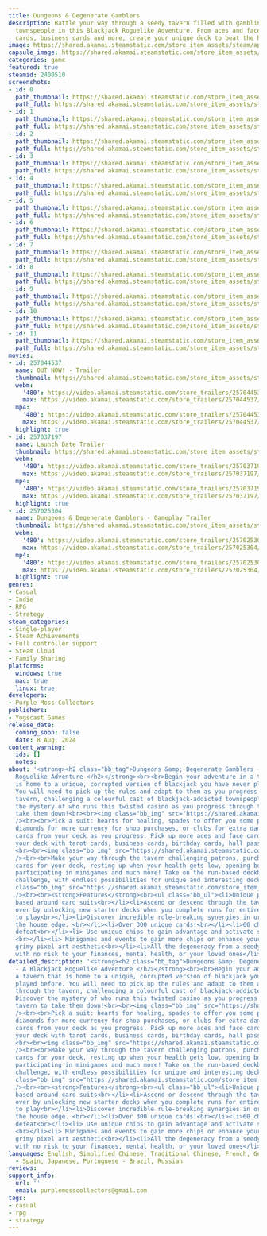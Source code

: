 ```yaml
---
title: Dungeons & Degenerate Gamblers
description: Battle your way through a seedy tavern filled with gambling addicted
  townspeople in this Blackjack Roguelike Adventure. From aces and face cards to tarot
  cards, business cards and more, create your unique deck to beat the house.
image: https://shared.akamai.steamstatic.com/store_item_assets/steam/apps/2400510/header.jpg?t=1732795561
capsule_image: https://shared.akamai.steamstatic.com/store_item_assets/steam/apps/2400510/capsule_231x87.jpg?t=1732795561
categories: game
featured: true
steamid: 2400510
screenshots:
- id: 0
  path_thumbnail: https://shared.akamai.steamstatic.com/store_item_assets/steam/apps/2400510/ss_000fd64f92c7c52c50902cdc81446466133b81a8.600x338.jpg?t=1732795561
  path_full: https://shared.akamai.steamstatic.com/store_item_assets/steam/apps/2400510/ss_000fd64f92c7c52c50902cdc81446466133b81a8.1920x1080.jpg?t=1732795561
- id: 1
  path_thumbnail: https://shared.akamai.steamstatic.com/store_item_assets/steam/apps/2400510/ss_3dd142c67133020713b056686adc6b27e57f0a69.600x338.jpg?t=1732795561
  path_full: https://shared.akamai.steamstatic.com/store_item_assets/steam/apps/2400510/ss_3dd142c67133020713b056686adc6b27e57f0a69.1920x1080.jpg?t=1732795561
- id: 2
  path_thumbnail: https://shared.akamai.steamstatic.com/store_item_assets/steam/apps/2400510/ss_361a9efebb5e055efc292c17e0a5f03e92c36d11.600x338.jpg?t=1732795561
  path_full: https://shared.akamai.steamstatic.com/store_item_assets/steam/apps/2400510/ss_361a9efebb5e055efc292c17e0a5f03e92c36d11.1920x1080.jpg?t=1732795561
- id: 3
  path_thumbnail: https://shared.akamai.steamstatic.com/store_item_assets/steam/apps/2400510/ss_883d016ee5c34277b4ff6089a3b11e4edd6a884e.600x338.jpg?t=1732795561
  path_full: https://shared.akamai.steamstatic.com/store_item_assets/steam/apps/2400510/ss_883d016ee5c34277b4ff6089a3b11e4edd6a884e.1920x1080.jpg?t=1732795561
- id: 4
  path_thumbnail: https://shared.akamai.steamstatic.com/store_item_assets/steam/apps/2400510/ss_69613299c2ea67a5c31345a349aea686cb86827d.600x338.jpg?t=1732795561
  path_full: https://shared.akamai.steamstatic.com/store_item_assets/steam/apps/2400510/ss_69613299c2ea67a5c31345a349aea686cb86827d.1920x1080.jpg?t=1732795561
- id: 5
  path_thumbnail: https://shared.akamai.steamstatic.com/store_item_assets/steam/apps/2400510/ss_3342e43db410dc3c6479a322dd9fa5c8d7c8150c.600x338.jpg?t=1732795561
  path_full: https://shared.akamai.steamstatic.com/store_item_assets/steam/apps/2400510/ss_3342e43db410dc3c6479a322dd9fa5c8d7c8150c.1920x1080.jpg?t=1732795561
- id: 6
  path_thumbnail: https://shared.akamai.steamstatic.com/store_item_assets/steam/apps/2400510/ss_373827385700809759e44e98f48a15ab8108ddf2.600x338.jpg?t=1732795561
  path_full: https://shared.akamai.steamstatic.com/store_item_assets/steam/apps/2400510/ss_373827385700809759e44e98f48a15ab8108ddf2.1920x1080.jpg?t=1732795561
- id: 7
  path_thumbnail: https://shared.akamai.steamstatic.com/store_item_assets/steam/apps/2400510/ss_05f31c7971ed088d84cf7b8694181f8dade215ba.600x338.jpg?t=1732795561
  path_full: https://shared.akamai.steamstatic.com/store_item_assets/steam/apps/2400510/ss_05f31c7971ed088d84cf7b8694181f8dade215ba.1920x1080.jpg?t=1732795561
- id: 8
  path_thumbnail: https://shared.akamai.steamstatic.com/store_item_assets/steam/apps/2400510/ss_d96770e3e8b68a7bc4c60de8eef3714c50f5b182.600x338.jpg?t=1732795561
  path_full: https://shared.akamai.steamstatic.com/store_item_assets/steam/apps/2400510/ss_d96770e3e8b68a7bc4c60de8eef3714c50f5b182.1920x1080.jpg?t=1732795561
- id: 9
  path_thumbnail: https://shared.akamai.steamstatic.com/store_item_assets/steam/apps/2400510/ss_16edd7a9d932fc9f45eca3cbbf2b1509064c5f0e.600x338.jpg?t=1732795561
  path_full: https://shared.akamai.steamstatic.com/store_item_assets/steam/apps/2400510/ss_16edd7a9d932fc9f45eca3cbbf2b1509064c5f0e.1920x1080.jpg?t=1732795561
- id: 10
  path_thumbnail: https://shared.akamai.steamstatic.com/store_item_assets/steam/apps/2400510/ss_428865bf3d168bc47d7ee6a5f48a0a8bc37652f1.600x338.jpg?t=1732795561
  path_full: https://shared.akamai.steamstatic.com/store_item_assets/steam/apps/2400510/ss_428865bf3d168bc47d7ee6a5f48a0a8bc37652f1.1920x1080.jpg?t=1732795561
- id: 11
  path_thumbnail: https://shared.akamai.steamstatic.com/store_item_assets/steam/apps/2400510/ss_1787ef6719344eb1cc6f2c0f5dab7c25d01c9a67.600x338.jpg?t=1732795561
  path_full: https://shared.akamai.steamstatic.com/store_item_assets/steam/apps/2400510/ss_1787ef6719344eb1cc6f2c0f5dab7c25d01c9a67.1920x1080.jpg?t=1732795561
movies:
- id: 257044537
  name: OUT NOW! - Trailer
  thumbnail: https://shared.akamai.steamstatic.com/store_item_assets/steam/apps/257044537/movie.293x165.jpg?t=1728468712
  webm:
    '480': https://video.akamai.steamstatic.com/store_trailers/257044537/movie480_vp9.webm?t=1728468712
    max: https://video.akamai.steamstatic.com/store_trailers/257044537/movie_max_vp9.webm?t=1728468712
  mp4:
    '480': https://video.akamai.steamstatic.com/store_trailers/257044537/movie480.mp4?t=1728468712
    max: https://video.akamai.steamstatic.com/store_trailers/257044537/movie_max.mp4?t=1728468712
  highlight: true
- id: 257037197
  name: Launch Date Trailer
  thumbnail: https://shared.akamai.steamstatic.com/store_item_assets/steam/apps/257037197/movie.293x165.jpg?t=1720731465
  webm:
    '480': https://video.akamai.steamstatic.com/store_trailers/257037197/movie480_vp9.webm?t=1720731465
    max: https://video.akamai.steamstatic.com/store_trailers/257037197/movie_max_vp9.webm?t=1720731465
  mp4:
    '480': https://video.akamai.steamstatic.com/store_trailers/257037197/movie480.mp4?t=1720731465
    max: https://video.akamai.steamstatic.com/store_trailers/257037197/movie_max.mp4?t=1720731465
  highlight: true
- id: 257025304
  name: Dungeons & Degenerate Gamblers - Gameplay Trailer
  thumbnail: https://shared.akamai.steamstatic.com/store_item_assets/steam/apps/257025304/movie.293x165.jpg?t=1716560296
  webm:
    '480': https://video.akamai.steamstatic.com/store_trailers/257025304/movie480_vp9.webm?t=1716560296
    max: https://video.akamai.steamstatic.com/store_trailers/257025304/movie_max_vp9.webm?t=1716560296
  mp4:
    '480': https://video.akamai.steamstatic.com/store_trailers/257025304/movie480.mp4?t=1716560296
    max: https://video.akamai.steamstatic.com/store_trailers/257025304/movie_max.mp4?t=1716560296
  highlight: true
genres:
- Casual
- Indie
- RPG
- Strategy
steam_categories:
- Single-player
- Steam Achievements
- Full controller support
- Steam Cloud
- Family Sharing
platforms:
  windows: true
  mac: true
  linux: true
developers:
- Purple Moss Collectors
publishers:
- Yogscast Games
release_date:
  coming_soon: false
  date: 8 Aug, 2024
content_warning:
  ids: []
  notes:
about: '<strong><h2 class="bb_tag">Dungeons &amp; Degenerate Gamblers - A Blackjack
  Roguelike Adventure </h2></strong><br><br>Begin your adventure in a tavern that
  is home to a unique, corrupted version of blackjack you have never played before.
  You will need to pick up the rules and adapt to them as you progress through the
  tavern, challenging a colourful cast of blackjack-addicted townspeople. Discover
  the mystery of who runs this twisted casino as you progress through the tavern to
  take them down!<br><br><img class="bb_img" src="https://shared.akamai.steamstatic.com/store_item_assets/steam/apps/2400510/extras/Opt_Turns.gif?t=1732795561"
  /><br><br>Pick a suit: hearts for healing, spades to offer you some protection,
  diamonds for more currency for shop purchases, or clubs for extra damage. Remove
  cards from your deck as you progress. Pick up more aces and face cards, or fill
  your deck with tarot cards, business cards, birthday cards, hall passes and more!
  <br><br><img class="bb_img" src="https://shared.akamai.steamstatic.com/store_item_assets/steam/apps/2400510/extras/OPT_Options.gif?t=1732795561"
  /><br><br>Make your way through the tavern challenging patrons, purchasing additional
  cards for your deck, resting up when your health gets low, opening boosters packs,
  participating in minigames and much more! Take on the run-based deckbuilding roguelike
  challenge, with endless possibilities for unique and interesting decks! <br><br><img
  class="bb_img" src="https://shared.akamai.steamstatic.com/store_item_assets/steam/apps/2400510/extras/OPT_Card_Choice.gif?t=1732795561"
  /><br><br><strong>Features</strong><br><ul class="bb_ul"><li>Unique play styles
  based around card suits<br></li><li>Ascend or descend through the tavern over and
  over by unlocking new starter decks when you complete runs for entirely new ways
  to play<br></li><li>Discover incredible rule-breaking synergies in order to defeat
  the house edge. <br></li><li>Over 300 unique cards!<br></li><li>60 characters to
  defeat<br></li><li> Use unique chips to gain advantage and activate special cards
  <br></li><li> Minigames and events to gain more chips or enhance your deck<br></li><li>Unique
  grimy pixel art aesthetic<br></li><li>All the degeneracy from a seedy casino but
  with no risk to your finances, mental health, or your loved ones</li></ul>'
detailed_description: '<strong><h2 class="bb_tag">Dungeons &amp; Degenerate Gamblers
  - A Blackjack Roguelike Adventure </h2></strong><br><br>Begin your adventure in
  a tavern that is home to a unique, corrupted version of blackjack you have never
  played before. You will need to pick up the rules and adapt to them as you progress
  through the tavern, challenging a colourful cast of blackjack-addicted townspeople.
  Discover the mystery of who runs this twisted casino as you progress through the
  tavern to take them down!<br><br><img class="bb_img" src="https://shared.akamai.steamstatic.com/store_item_assets/steam/apps/2400510/extras/Opt_Turns.gif?t=1732795561"
  /><br><br>Pick a suit: hearts for healing, spades to offer you some protection,
  diamonds for more currency for shop purchases, or clubs for extra damage. Remove
  cards from your deck as you progress. Pick up more aces and face cards, or fill
  your deck with tarot cards, business cards, birthday cards, hall passes and more!
  <br><br><img class="bb_img" src="https://shared.akamai.steamstatic.com/store_item_assets/steam/apps/2400510/extras/OPT_Options.gif?t=1732795561"
  /><br><br>Make your way through the tavern challenging patrons, purchasing additional
  cards for your deck, resting up when your health gets low, opening boosters packs,
  participating in minigames and much more! Take on the run-based deckbuilding roguelike
  challenge, with endless possibilities for unique and interesting decks! <br><br><img
  class="bb_img" src="https://shared.akamai.steamstatic.com/store_item_assets/steam/apps/2400510/extras/OPT_Card_Choice.gif?t=1732795561"
  /><br><br><strong>Features</strong><br><ul class="bb_ul"><li>Unique play styles
  based around card suits<br></li><li>Ascend or descend through the tavern over and
  over by unlocking new starter decks when you complete runs for entirely new ways
  to play<br></li><li>Discover incredible rule-breaking synergies in order to defeat
  the house edge. <br></li><li>Over 300 unique cards!<br></li><li>60 characters to
  defeat<br></li><li> Use unique chips to gain advantage and activate special cards
  <br></li><li> Minigames and events to gain more chips or enhance your deck<br></li><li>Unique
  grimy pixel art aesthetic<br></li><li>All the degeneracy from a seedy casino but
  with no risk to your finances, mental health, or your loved ones</li></ul>'
languages: English, Simplified Chinese, Traditional Chinese, French, German, Spanish
  - Spain, Japanese, Portuguese - Brazil, Russian
reviews:
support_info:
  url: ''
  email: purplemosscollectors@gmail.com
tags:
- casual
- rpg
- strategy
---
```


